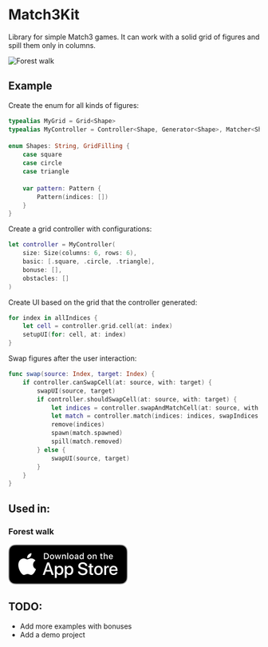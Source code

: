 # Match3Kit

Library for simple Match3 games.
It can work with a solid grid of figures and spill them only in columns.

![Forest walk](./Images/forest-walk.gif)

## Example
Create the enum for all kinds of figures:
```Swift
typealias MyGrid = Grid<Shape>
typealias MyController = Controller<Shape, Generator<Shape>, Matcher<Shape>>

enum Shapes: String, GridFilling {
    case square
    case circle
    case triangle

    var pattern: Pattern {
        Pattern(indices: [])
    }
}
``` 

Create a grid controller with configurations:
```Swift
let controller = MyController(
    size: Size(columns: 6, rows: 6),
    basic: [.square, .circle, .triangle],
    bonuse: [],
    obstacles: []
)
```

Create UI based on the grid that the controller generated:
```Swift
for index in allIndices {
    let cell = controller.grid.cell(at: index)
    setupUI(for: cell, at: index)
}
```

Swap figures after the user interaction: 
```Swift
func swap(source: Index, target: Index) {
    if controller.canSwapCell(at: source, with: target) {
        swapUI(source, target)
        if controller.shouldSwapCell(at: source, with: target) {
            let indices = controller.swapAndMatchCell(at: source, with: target)
            let match = controller.match(indices: indices, swapIndices: [source, target], refill: .spill)
            remove(indices)
            spawn(match.spawned)
            spill(match.removed)
        } else {
            swapUI(source, target)
        }
    } 
}
```

## Used in:
### Forest walk
[![Forest walk](./Images/Download_on_the_App_Store_Badge_US-UK_RGB_blk_092917.svg)](https://apps.apple.com/app/apple-store/id1513811419?pt=120889283&ct=match3kit&mt=8 "Forest walk")

## TODO:
- Add more examples with bonuses
- Add a demo project
